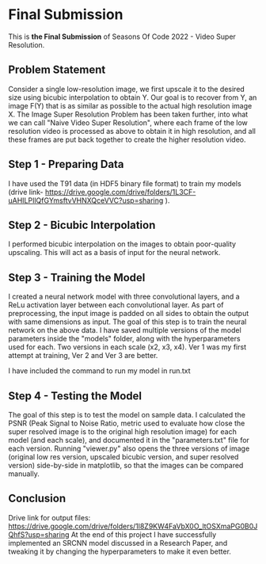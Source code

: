 # Final Submission
This is __the Final Submission__ of Seasons Of Code 2022 - Video Super Resolution.

## Problem Statement
Consider a single low-resolution image, we first upscale it to the desired size using bicubic interpolation to obtain Y. Our goal is to recover from Y, an image F(Y) that is as similar as possible to the actual high resolution image X.
The Image Super Resolution Problem has been taken further, into what we can call "Naive Video Super Resolution", where each frame of the low resolution video is processed as above to obtain it in high resolution, and all these frames are put back together to create the higher resolution video.

## Step 1 - Preparing Data
I have used the T91 data (in HDF5 binary file format) to train my models (drive link- https://drive.google.com/drive/folders/1L3CF-uAHILPIlQfGYmsftvVHNXQceVVC?usp=sharing ).

## Step 2 - Bicubic Interpolation
I performed bicubic interpolation on the images to obtain poor-quality upscaling. This will act as a basis of input for the neural network.

## Step 3 - Training the Model
I created a neural network model with three convolutional layers, and a ReLu activation layer between each convolutional layer.
As part of preprocessing, the input image is padded on all sides to obtain the output with same dimensions as input.
The goal of this step is to train the neural network on the above data. I have saved multiple versions of the model parameters inside the "models" folder, along with the hyperparameters used for each. Two versions in each scale (x2, x3, x4). Ver 1 was my first attempt at training, Ver 2 and Ver 3 are better.

I have included the command to run my model in run.txt

## Step 4 - Testing the Model
The goal of this step is to test the model on sample data.
I calculated the PSNR (Peak Signal to Noise Ratio, metric used to evaluate how close the super resolved image is to the original high resolution image) for each model (and each scale), and documented it in the "parameters.txt" file for each version.
Running "viewer.py" also opens the three versions of image (original low res version, upscaled bicubic version, and super resolved version) side-by-side in matplotlib, so that the images can be compared manually.

## Conclusion
Drive link for output files: https://drive.google.com/drive/folders/1l8Z9KW4FaVbX0O_ltOSXmaPG0B0JQhfS?usp=sharing
At the end of this project I have successfully implemented an SRCNN model discussed in a Research Paper, and tweaking it by changing the hyperparameters to make it even better.